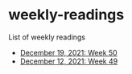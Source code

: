 # weekly-readings
List of weekly readings

* [December 19, 2021: Week 50](2021/2021-12-19-week-50.md)
* [December 12, 2021: Week 49](2021/2021-12-12-week-49.md)
